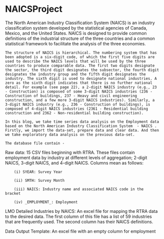 # NAICSProject
The North American Industry Classification System (NAICS) is an industry classification system developed by the statistical agencies of Canada, Mexico, and the United States. NAICS is designed to provide common definitions of the industrial structure of the three countries and a common statistical framework to facilitate the analysis of the three economies.

	The structure of NAICS is hierarchical. The numbering system that has been adopted is a six-digit code, of which the first five digits are used to describe the NAICS levels that will be used by the three countries to produce comparable data. The first two digits designate the sector, the third digit designates the subsector, the fourth digit designates the industry group and the fifth digit designates the industry. The sixth digit is used to designate national industries. A zero as the sixth digit indicates that there is no further national detail. For example (see page 22), a 2-digit NAICS industry (e.g., 23 - Construction) is composed of some 3-digit NAICS industries (236 - Construction of buildings, 237 - Heavy and civil engineering construction, and a few more 3-digit NAICS industries). Similarly, a 3-digit NAICS industry (e.g., 236 - Construction of buildings), is composed of 4-digit NAICS industries (2361 - Residential building construction and 2362 - Non-residential building construction).

	In this blog, we take time series data analysis on the Employment data based on the North American Industry Classification System  - NAICS . Firstly, we import the data-set, prepare data and clear data. And then we take exploratory data analysis on the previous data-set.  

	The database file contain -  

Raw data: 15 CSV files beginning with RTRA. These files 	contain employment data by industry at different levels of 	aggregation; 2-digit NAICS, 3-digit NAICS, and 4-digit NAICS. 	Columns mean as follows:  	


 		(i) SYEAR: Survey Year  		

 		(ii) SMTH: Survey Month  		

 		(iii) NAICS: Industry name and associated NAICS code in the bracket 				

 		(iv) _EMPLOYMENT_: Employment


LMO Detailed Industries by NAICS: An excel file for mapping 	the RTRA data to the desired data. The first column of this file has 	a list of 59 industries that are frequently used. The second column 	has their NAICS definitions.

Data Output Template: An excel file with an empty column for 	employment
